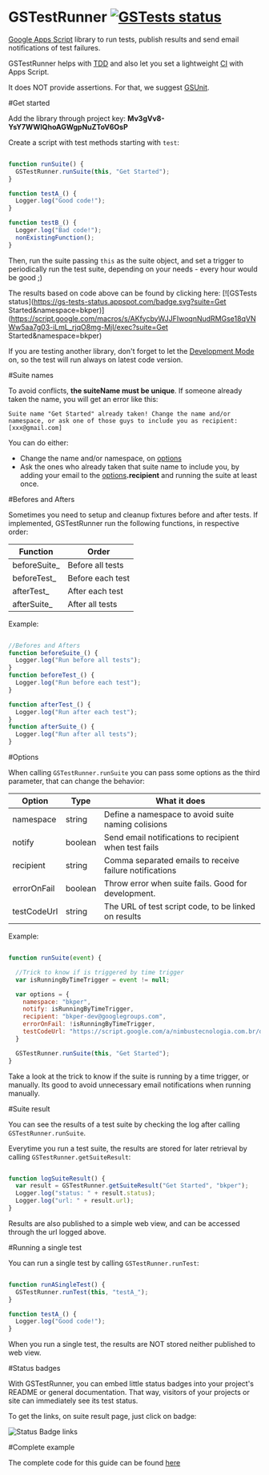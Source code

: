 [TDD]: http://en.wikipedia.org/wiki/Test-driven_development
[GSUnit]: https://sites.google.com/site/scriptsexamples/custom-methods/gsunit
[CI]: http://en.wikipedia.org/wiki/Continuous_integration
[Google Apps Script]: https://developers.google.com/apps-script/
[Development Mode]: https://developers.google.com/apps-script/guide_libraries#testAndDebug


# GSTestRunner  [![GSTests status](https://gs-tests-status.appspot.com/badge.svg?suite=GSTestRunner&namespace=bkper)](https://script.google.com/macros/s/AKfycbyWJJFIwoqnNudRMGse18qVNWw5aa7g03-iLmL_rjqO8mg-MjI/exec?suite=GSTestRunner&namespace=bkper)

[Google Apps Script] library to run tests, publish results and send email notifications of test failures.

GSTestRunner helps with [TDD] and also let you set a lightweight [CI] with Apps Script.

It does NOT provide assertions. For that, we suggest [GSUnit].

#Get started

Add the library through project key: **Mv3gVv8-YsY7WWlQhoAGWgpNuZToV6OsP**

Create a script with test methods starting with `test`:

````javascript

function runSuite() {
  GSTestRunner.runSuite(this, "Get Started");
}

function testA_() {
  Logger.log("Good code!");
}

function testB_() {
  Logger.log("Bad code!");
  nonExistingFunction();
}


````

Then, run the suite passing `this` as the suite object, and set a trigger to periodically run the test suite, depending on your needs - every hour would be good ;)

The results based on code above can be found by clicking here: [![GSTests status](https://gs-tests-status.appspot.com/badge.svg?suite=Get Started&namespace=bkper)](https://script.google.com/macros/s/AKfycbyWJJFIwoqnNudRMGse18qVNWw5aa7g03-iLmL_rjqO8mg-MjI/exec?suite=Get Started&namespace=bkper)

If you are testing another library, don't forget to let the [Development Mode] on, so the test will run always on latest code version.

#Suite names

To avoid conflicts, **the suiteName must be unique**. If someone already taken the name, you will get an error like this:

 `Suite name "Get Started" already taken! Change the name and/or namespace, or ask one of those guys to include you as recipient: [xxx@gmail.com]`

You can do either:
 - Change the name and/or namespace, on [options](#options)
 - Ask the ones who already taken that suite name to include you, by adding your email to the [options](#options)**.recipient** and running the suite at least once.


#Befores and Afters

Sometimes you need to setup and cleanup fixtures before and after tests. If implemented, GSTestRunner run the following functions, in respective order:

Function      | Order
------------- | -------------
beforeSuite_  | Before all tests
beforeTest_   | Before each test
afterTest_    | After each test
afterSuite_   | After all tests

Example:

````javascript

//Befores and Afters
function beforeSuite_() {
  Logger.log("Run before all tests");
}
function beforeTest_() {
  Logger.log("Run before each test");
}

function afterTest_() {
  Logger.log("Run after each test");
}
function afterSuite_() {
  Logger.log("Run after all tests");
}

````

<a name="options"/>
#Options

When calling `GSTestRunner.runSuite` you can pass some options as the third parameter, that can change the behavior:


  Option    |  Type   | What it does
----------- | ------- | ------------
namespace   | string  | Define a namespace to avoid suite naming colisions
notify      | boolean | Send email notifications to recipient when test fails
recipient   | string  | Comma separated emails to receive failure notifications
errorOnFail | boolean | Throw error when suite fails. Good for development.
testCodeUrl | string  | The URL of test script code, to be linked on results

Example:

````javascript

function runSuite(event) {

  //Trick to know if is triggered by time trigger
  var isRunningByTimeTrigger = event != null;

  var options = {
    namespace: "bkper",
    notify: isRunningByTimeTrigger,
    recipient: "bkper-dev@googlegroups.com",
    errorOnFail: !isRunningByTimeTrigger,
    testCodeUrl: "https://script.google.com/a/nimbustecnologia.com.br/d/19IiyKv3t5WlqDLcDWwMO8Y_eBeWaNJyP9kZiPSGECT8GCrbFlBw_28B-/edit",
  }

  GSTestRunner.runSuite(this, "Get Started");
}

````
Take a look at the trick to know if the suite is running by a time trigger, or manually. Its good to avoid unnecessary email notifications when running manually.

#Suite result

You can see the results of a test suite by checking the log after calling `GSTestRunner.runSuite`.

Everytime you run a test suite, the results are stored for later retrieval by calling `GSTestRunner.getSuiteResult`:

````javascript

function logSuiteResult() {
  var result = GSTestRunner.getSuiteResult("Get Started", "bkper");
  Logger.log("status: " + result.status);
  Logger.log("url: " + result.url);
}

````
Results are also published to a simple web view, and can be accessed through the url logged above.

#Running a single test

You can run a single test by calling `GSTestRunner.runTest`:

````javascript

function runASingleTest() {
  GSTestRunner.runTest(this, "testA_");
}

function testA_() {
  Logger.log("Good code!");
}

````
When you run a single test, the results are NOT stored neither published to web view.

#Status badges

With GSTestRunner, you can embed little status badges into your project's README or general documentation. That way, visitors of your projects or site can immediately see its test status.

To get the links, on suite result page, just click on badge:

![Status Badge links](http://developers.bkper.com/images/docs/gsTestRunnerBadge.png)


#Complete example

The complete code for this guide can be found [here](https://script.google.com/a/nimbustecnologia.com.br/d/19IiyKv3t5WlqDLcDWwMO8Y_eBeWaNJyP9kZiPSGECT8GCrbFlBw_28B-/edit)



